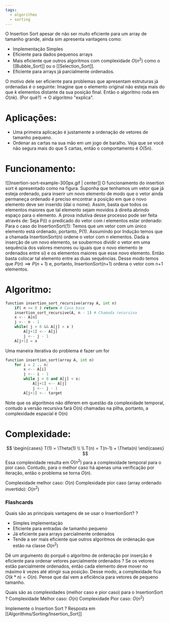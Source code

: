 ```yaml
---
tags:
  - algorithms
  - sorting
---
```


O Insertion Sort apesar de não ser muito eficiente para um array de tamanho grande, ainda sim apresenta vantagens como:
- Implementação Simples
- Eficiente para dados pequenos arrays
- Mais eficiente que outros algoritmos com complexidade $O(n^2)$ como o [[Bubble_Sort]] ou o [[Selection_Sort]].
- Eficiente para arrays já parcialmente ordenados.

O motivo dele ser eficiente para problemas que apresentam estruturas já ordenadas é o seguinte: Imagine que o elemento original não esteja mais do que $k$ elementos distante da sua posição final. Então o algoritmo roda em $O(nk)$. (Por quê?) -> O algoritmo "explica".

# Aplicações:
- Uma primeira aplicação é justamente a ordenação de vetores de tamanho pequeno.
- Ordenar as cartas na sua mão em um jogo de baralho. Veja que se você não segura mais do que 5 cartas, então o comportamento é $O(5n)$.


# Funcionamento:
![[Insertion-sort-example-300px.gif | center]]
O funcionamento do insertion sort é apresentado como na figura. Suponha que tenhamos um vetor que já esteja ordenado, para inserir um novo elemento de modo que o vetor ainda permaneça ordenado é preciso encontrar a posição em que o novo elemento deve ser inserido (dai o nome). Assim, basta que todos os elementos maiores que tal elemento sejam movidos à direita abrindo espaço para o elemento.
A prova indutiva desse processo pode ser feita através de:
Seja P(i) o predicado do vetor com $i$ elementos estar ordenado:
Para o caso do InsertionSort(1): Temos que um vetor com um único elemento está ordenado, portanto, P(1).
Assumindo por Indução temos que a chamada InsertionSort(n) ordene o vetor com $n$ elementos. Dada a inserção de um novo elemento, se soubermos dividir o vetor em uma sequência dos valores menores ou iguais que o novo elemento (e ordenados entre si) e os elementos maiores que esse novo elemento. Então basta colocar tal elemento entre as duas sequências. Desse modo temos que $P(n) \implies P(n+1)$ e, portanto, InsertionSort(n+1) ordena o vetor com n+1 elementos.

# Algoritmo:
```python
function insertion_sort_recursive(array A, int n)
	if( n <= 0 ) return # Caso base
	insertion_sort_recursive(A, n - 1) # Chamada recursiva
	x <-- A[n]
	j <-- n - 1
	while( j > 0 && A[j] > x )
		A[j+1] <-- A[j]
		j <-- j - 1
	A[j+1] = x
```

Uma maneira iterativa do problema é fazer um for
```python
function insertion_sort(array A, int n)
	for i = 2 .. n:
		x <-- A[i]
		j <-- i - 1
		while j > 0 and A[j] < x:
			A[j+1] <-- A[j]
			j <-- j - 1
		A[j+1] <-- target
```
Note que os algoritmos não diferem em questão da complexidade temporal, contudo a versão recursiva fará O(n) chamadas na pilha, portanto, a complexidade espacial é O(n)

# Complexidade:
$$
\begin{cases}
T(1) = \Theta(1) \\ \\
T(n) = T(n-1) + \Theta(n)
\end{cases}
$$
Essa complexidade resulta em $O(n^2)$ para a complexidade temporal para o pior caso.
Contudo, para o melhor caso há apenas uma verificação por iteração, então o problema se torna $O(n)$.

Complexidade melhor caso: $O(n)$
Complexidade pior caso (array ordenado invertido): $O(n^2)$

### Flashcards
Quais são as principais vantagens de se usar o InsertionSort?
?
- Simples implementação
- Eficiente para entradas de tamanho pequeno
- Já eficiente para arrays parcialmente ordenados
- Tende a ser mais eficiente que outros algoritmos de ordenação que estão na classe $O(n^2)$
<!--SR:!2025-05-20,8,250-->

Dê um argumento do porquê o algoritmo de ordenação por inserção é eficiente para ordenar vetores parcialmente ordenados
?
Se os vetores estão parcialmente ordenados, então cada elemento deve mover no máximo $k$ vezes até atingir sua posição. Desse modo, a complexidade fica $O(k*n) = O(n)$. Pense que daí vem a eficiência para vetores de pequeno tamanho.
<!--SR:!2025-05-22,10,270-->

Quais são as complexidades (melhor caso e pior caso) para o InsertionSort
?
Complexidade Melhor caso: $O(n)$
Complexidade Pior caso: $O(n^2)$
<!--SR:!2025-05-23,11,270-->

Implemente o Insertion Sort
?
Resposta em [[Algorithms/Sorting/Insertion_Sort]]
<!--SR:!2025-05-15,3,254-->
